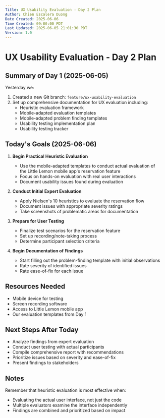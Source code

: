 ```yaml
---
Title: UX Usability Evaluation - Day 2 Plan
Author: Chien Escalera Duong
Date Created: 2025-06-06
Time Created: 09:00:00 PDT
Last Updated: 2025-06-05 21:01:30 PDT
Version: 1.0
---
```


# UX Usability Evaluation - Day 2 Plan

## Summary of Day 1 (2025-06-05)

Yesterday we:
1. Created a new Git branch: `feature/ux-usability-evaluation`
2. Set up comprehensive documentation for UX evaluation including:
   - Heuristic evaluation framework
   - Mobile-adapted evaluation templates
   - Mobile-adapted problem finding templates
   - Usability testing implementation plan
   - Usability testing tracker

## Today's Goals (2025-06-06)

1. **Begin Practical Heuristic Evaluation**
   - Use the mobile-adapted templates to conduct actual evaluation of the Little Lemon mobile app's reservation feature
   - Focus on hands-on evaluation with real user interactions
   - Document usability issues found during evaluation

2. **Conduct Initial Expert Evaluation**
   - Apply Nielsen's 10 heuristics to evaluate the reservation flow
   - Document issues with appropriate severity ratings
   - Take screenshots of problematic areas for documentation

3. **Prepare for User Testing**
   - Finalize test scenarios for the reservation feature
   - Set up recording/note-taking process
   - Determine participant selection criteria

4. **Begin Documentation of Findings**
   - Start filling out the problem-finding template with initial observations
   - Rate severity of identified issues
   - Rate ease-of-fix for each issue

## Resources Needed

- Mobile device for testing
- Screen recording software
- Access to Little Lemon mobile app
- Our evaluation templates from Day 1

## Next Steps After Today

- Analyze findings from expert evaluation
- Conduct user testing with actual participants
- Compile comprehensive report with recommendations
- Prioritize issues based on severity and ease-of-fix
- Present findings to stakeholders

## Notes

Remember that heuristic evaluation is most effective when:
- Evaluating the actual user interface, not just the code
- Multiple evaluators examine the interface independently
- Findings are combined and prioritized based on impact
